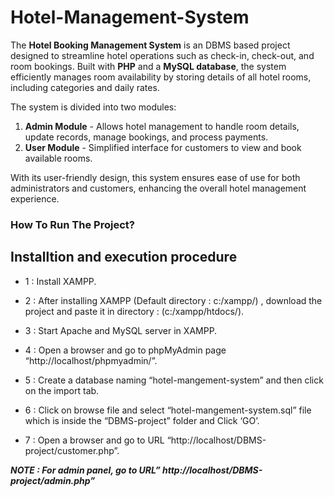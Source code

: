 # Hotel-Management-System
The **Hotel Booking Management System** is an DBMS based project designed to streamline hotel operations such as check-in, check-out, and room bookings. Built with **PHP** and a **MySQL database**, the system efficiently manages room availability by storing details of all hotel rooms, including categories and daily rates. 

The system is divided into two modules:  
1. **Admin Module** - Allows hotel management to handle room details, update records, manage bookings, and process payments.  
2. **User Module** - Simplified interface for customers to view and book available rooms.

With its user-friendly design, this system ensures ease of use for both administrators and customers, enhancing the overall hotel management experience.

### How To Run The Project?

## Installtion and execution procedure

 - 1 : Install XAMPP.
 
 - 2 : After installing XAMPP (Default directory : c:/xampp/) , download the project and paste it in directory : (c:/xampp/htdocs/).
 
 - 3 : Start Apache and MySQL server in XAMPP.
 
 - 4 : Open a browser and go to phpMyAdmin page “http://localhost/phpmyadmin/”.
 
 - 5 : Create a database naming “hotel-mangement-system” and then click on the import tab.
 
 - 6 : Click on browse file and select “hotel-mangement-system.sql” file which is inside the “DBMS-project” folder and Click ‘GO’.
 
 - 7 : Open a browser and go to URL “http://localhost/DBMS-project/customer.php”.
 
 ***NOTE : For admin panel, go to URL” http://localhost/DBMS-project/admin.php”***
